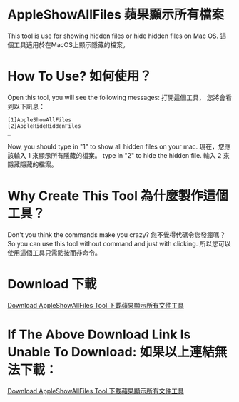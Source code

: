 # AppleShowAllFiles 蘋果顯示所有檔案
This tool is use for showing hidden files or hide hidden files on Mac OS.
這個工具適用於在MacOS上顯示隱藏的檔案。
# How To Use? 如何使用？
Open this tool, you will see the following messages:
打開這個工具， 您將會看到以下訊息：
```
[1]AppleShowAllFiles
[2]AppleHideHiddenFiles
_
```
Now, you should type in "1" to show all hidden files on your mac.
現在，您應該輸入 1 來顯示所有隱藏的檔案。
type in "2" to hide the hidden file.
輸入 2 來隱藏隱藏的檔案。
# Why Create This Tool 為什麼製作這個工具？
Don't you think the commands make you crazy?
您不覺得代碼令您發瘋嗎？
So you can use this tool without command and just with clicking.
所以您可以使用這個工具只需點按而非命令。
# Download 下載
[Download AppleShowAllFiles Tool 下載蘋果顯示所有文件工具](https://github.com/brianwong1103/AppleShowAllFiles/raw/Downloads/AppleShowAllFiles.zip)
# If The Above Download Link Is Unable To Download: 如果以上連結無法下載：
[Download AppleShowAllFiles Tool 下載蘋果顯示所有文件工具](https://github.com/brianwong1103/AppleShowAllFiles/tree/Downloads)
